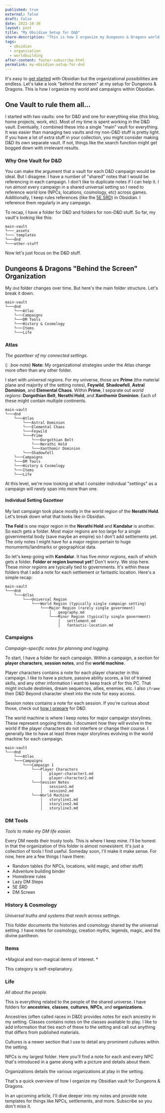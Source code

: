 ```yaml
---
published: true
external: false
draft: false
date: 2022-10-30
layout: post
title: "My Obsidian Setup for D&D"
share-description: "This is how I organize my Dungeons & Dragons world and campaigns within Obsidian."
tags:
  - obsidian
  - organization
  - worldbuilding
after-content: footer-subscribe.html
permalink: my-obsidian-setup-for-dnd
---
```


It's easy to [get started](/blog/getting-started-with-obsidian-dnd/) with Obsidian but the organizational possibilities are endless. Let's take a look "behind the screen" at my setup for Dungeons & Dragons. This is how I organize my world and campaigns within Obsidian. 

## One Vault to rule them all...

I started with two vaults: one for D&D and one for everything else (this blog, home projects, work, etc). Most of my time is spent working in the D&D vault. Eventually, I combined these into a single "main" vault for everything. It was easier than managing two vaults and my non-D&D stuff is pretty light. If you have a lot of extra stuff in your collection, you might consider making D&D its own separate vault. If not, things like the search function might get bogged down with irrelevant results.

### Why One Vault for D&D

You can make the argument that a vault for each D&D campaign would be ideal. But I disagree. I have a number of "shared" notes that I would be referencing in each campaign. I don't like to duplicate notes if I can help it. I run almost every campaign in a shared universal setting so I need to reference world lore (NPCs, locations, cosmology, etc) across games. Additionally, I keep rules references (like the [5E SRD](https://github.com/OldManUmby/DND.SRD.Wiki)) in Obsidian. I reference them regularly in any campaign.

To recap, I have a folder for D&D and folders for non-D&D stuff. So far, my vault's looking like this:

```
main-vault
└───_assets
└───_templates
└───dnd
└───other-stuff
```

Now let's just focus on the D&D stuff.

## Dungeons & Dragons "Behind the Screen" Organization

My `dnd` folder changes over time. But here's the main folder structure. Let's break it down.

```
main-vault
└───dnd
    └───Atlas
    └───Campaigns
    └───DM Tools
    └───History & Cosmology
    └───Items
    └───Life
```

### Atlas

*The gazetteer of my connected settings.*

{: .box-note}
**Note:**  My organizational strategies under the Atlas change more often than any other folder.

I start with *universal regions*. For my universe, those are **Prime** (the material plane and majority of the setting notes), **Feywild**, **Shadowfell**, **Astral Dominion**, and **Elemental Chaos**. Within **Prime**, I separate out *world regions*: **Dorgothian Belt**, **Nerathi Hold**, and **Xanthomir Dominion**. Each of these might contain multiple continents.

```
main-vault
└───dnd
    └───Atlas
        └───Astral Dominion 
        └───Elemental Chaos
        └───Feywild
        └───Prime
            └───Dorgothian Belt
            └───Nerathi Hold
            └───Xanthomir Dominion
        └───Shadowfell
    └───Campaigns
    └───DM Tools
    └───History & Cosmology
    └───Items
    └───Life
```

At this level, we're now looking at what I consider individual "settings" as a campaign will *rarely* span into more than one.

#### Individual Setting Gazetteer

My last campaign took place mostly in the world region of the **Nerathi Hold**. Let's break down what that looks like in Obsidian.

**The Fold** is one major region in the **Nerathi Hold** and **Kandalur** is another. So each gets a folder. Most major regions are too large for a single governmental body (save maybe an empire) so I don't add settlements yet. The only notes I might have for a major region pertain to huge monuments/landmarks or geographical data.

So let's keep going with **Kandalur**. It has five *minor regions*, each of which gets a folder. **Folder or region burnout yet**? Don't worry. We stop here. These *minor regions* are typically tied to governments. It's within these folders that I add a note for each settlement or fantastic location. Here's a simple recap:

```
main-vault
└───dnd
    └───Atlas
        └───Universal Region
            └───World Region (typically single campaign setting)
                └───Major Region (rarely single government)
                    │   geography.md
                    └───Minor Region (typically single government)
                        │   settlement.md
                        │   fantastic-location.md
```

### Campaigns

*Campaign-specific notes for planning and logging.*

To start, I have a folder for each campaign. Within a campaign, a section for **player characters**, **session notes**, and the **world machine**. 

Player characters contains a note for each player character in this campaign. I like to have a picture, passive ability scores, a list of trained skills, and any other information I want to keep track of for this PC. That might include destinies, dream sequences, allies, enemies, etc. I also `iframe` their D&D Beyond character sheet into the note for easy access.

Session notes contains a note for each session. If you're curious about those, check out [how I prepare](/blog/2022-09-07-how-i-prepare-for-dnd-with-obsidian) for D&D.

The world machine is where I keep notes for major campaign storylines. These represent ongoing threats. I document how they will evolve in the world if the player characters do not interfere or change their course. I generally like to have at least three major storylines evolving in the world machine for each campaign. 

```
main-vault
└───dnd
    └───Atlas
    └───Campaigns
        └───Campaign 1
            └───Player Characters 
                │   player-character1.md
                │   player-character2.md
            └───Session Notes
                │   session1.md
                │   session2.md
            └───World Machine
                │   storyline1.md
                │   storyline2.md
                │   storyline3.md
```

### DM Tools

*Tools to make my DM life easier.*

Every DM needs their trusty tools. This is where I keep mine. I'll be honest in that the organization of this folder is almost nonexistent. It's just a collection of tools I find useful. Someday soon, I'll make it make sense. For now, here are a few things I have there:

- Random tables (for NPCs, locations, wild magic, and other stuff)
- Adventure building binder
- Homebrew rules
- Lazy DM Steps
- 5E SRD
- DM Screen

### History & Cosmology

*Universal truths and systems that reach across settings.*

This folder documents the histories and cosmology shared by the universal setting. I have notes for cosmology, creation myths, legends, magic, and the divine pantheon. 

### Items

*Magical and non-magical items of interest. *

This category is self-explanatory.

### Life

*All about the people.*

This is everything related to the people of the shared universe. I have folders for **ancestries**, **classes**, **cultures**, **NPCs**, and **organizations**. 

Ancestries (often called races in D&D) provides notes for each ancestry in my setting. Classes contains notes on the classes available to play. I like to add information that ties each of these to the setting and call out anything that differs from published materials.

Cultures is a newer section that I use to detail any prominent cultures within the setting.

NPCs is my largest folder. Here you'll find a note for each and every NPC that's introduced in a game along with a picture and details about them.

Organizations details the various organizations at play in the setting.

That's a quick overview of how I organize my Obsidian vault for Dungeons & Dragons.

In an upcoming article, I'll dive deeper into my notes and provide note templates for things like NPCs, settlements, and more. Subscribe so you don't miss it.